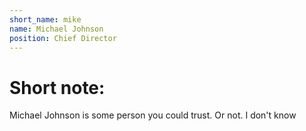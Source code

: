```yaml
---
short_name: mike
name: Michael Johnson
position: Chief Director
---
```


# Short note:
Michael Johnson is some person you could trust. Or not. I don't know